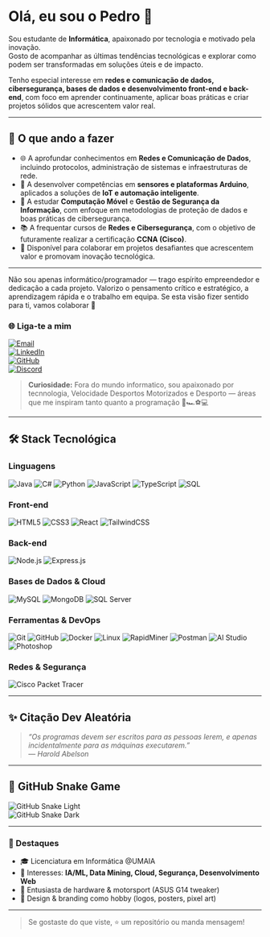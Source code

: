 # Olá, eu sou o Pedro 👋

Sou estudante de **Informática**, apaixonado por tecnologia e motivado pela inovação.  
Gosto de acompanhar as últimas tendências tecnológicas e explorar como podem ser transformadas em soluções úteis e de impacto.  

Tenho especial interesse em **redes e comunicação de dados, cibersegurança, bases de dados e desenvolvimento front-end e back-end**, com foco em aprender continuamente, aplicar boas práticas e criar projetos sólidos que acrescentem valor real.


---

## 🧭 O que ando a fazer
- 🌐 A aprofundar conhecimentos em **Redes e Comunicação de Dados**, incluindo protocolos, administração de sistemas e infraestruturas de rede.  
- 🔌 A desenvolver competências em **sensores e plataformas Arduino**, aplicados a soluções de **IoT e automação inteligente**.  
- 📱 A estudar **Computação Móvel** e **Gestão de Segurança da Informação**, com enfoque em metodologias de proteção de dados e boas práticas de cibersegurança.  
- 📚 A frequentar cursos de **Redes e Cibersegurança**, com o objetivo de futuramente realizar a certificação **CCNA (Cisco)**.  
- 🤝 Disponível para colaborar em projetos desafiantes que acrescentem valor e promovam inovação tecnológica.


---

Não sou apenas informático/programador — trago espírito empreendedor e dedicação a cada projeto.  Valorizo o pensamento crítico e estratégico, a aprendizagem rápida e o trabalho em equipa.  Se esta visão fizer sentido para ti, vamos colaborar 🚀

### 🌐 Liga-te a mim
[![Email](https://img.shields.io/badge/Email-DB4437?style=for-the-badge&logo=gmail&logoColor=white)](mailto:pedro.venda27@gmail.com)  
[![LinkedIn](https://img.shields.io/badge/LinkedIn-0A66C2?style=for-the-badge&logo=linkedin&logoColor=white)](https://www.linkedin.com/home/?originalSubdomain=pt)  
[![GitHub](https://img.shields.io/badge/GitHub-181717?style=for-the-badge&logo=github&logoColor=white)](https://github.com/PedroVenda27)  
[![Discord](https://img.shields.io/badge/Discord-5865F2?style=for-the-badge&logo=discord&logoColor=white)](https://discordapp.com/users/pedro._.27)  

> **Curiosidade:** Fora do mundo informatico, sou apaixonado por tecnnologia, Velocidade Desportos Motorizados e Desporto  — áreas que me inspiram tanto quanto a programação 🚀🏎️⚽💻
 

---

## 🛠️ Stack Tecnológica

### Linguagens
![Java](https://img.shields.io/badge/Java-ED8B00?style=for-the-badge&logo=openjdk&logoColor=white)
![C#](https://img.shields.io/badge/C%23-239120?style=for-the-badge&logo=c-sharp&logoColor=white)
![Python](https://img.shields.io/badge/Python-3776AB?style=for-the-badge&logo=python&logoColor=white)
![JavaScript](https://img.shields.io/badge/JavaScript-F7DF1E?style=for-the-badge&logo=javascript&logoColor=black)
![TypeScript](https://img.shields.io/badge/TypeScript-3178C6?style=for-the-badge&logo=typescript&logoColor=white)
![SQL](https://img.shields.io/badge/SQL-003B57?style=for-the-badge&logo=databricks&logoColor=white)

### Front-end
![HTML5](https://img.shields.io/badge/HTML5-E34F26?style=for-the-badge&logo=html5&logoColor=white)
![CSS3](https://img.shields.io/badge/CSS3-1572B6?style=for-the-badge&logo=css3&logoColor=white)
![React](https://img.shields.io/badge/React-20232A?style=for-the-badge&logo=react&logoColor=61DAFB)
![TailwindCSS](https://img.shields.io/badge/TailwindCSS-06B6D4?style=for-the-badge&logo=tailwindcss&logoColor=white)

### Back-end
![Node.js](https://img.shields.io/badge/Node.js-339933?style=for-the-badge&logo=nodedotjs&logoColor=white)
![Express.js](https://img.shields.io/badge/Express.js-000000?style=for-the-badge&logo=express&logoColor=white)

### Bases de Dados & Cloud
![MySQL](https://img.shields.io/badge/MySQL-005C84?style=for-the-badge&logo=mysql&logoColor=white)
![MongoDB](https://img.shields.io/badge/MongoDB-4EA94B?style=for-the-badge&logo=mongodb&logoColor=white)
![SQL Server](https://img.shields.io/badge/SQL%20Server-CC2927?style=for-the-badge&logo=microsoftsqlserver&logoColor=white)

### Ferramentas & DevOps
![Git](https://img.shields.io/badge/Git-F05032?style=for-the-badge&logo=git&logoColor=white)
![GitHub](https://img.shields.io/badge/GitHub-181717?style=for-the-badge&logo=github&logoColor=white)
![Docker](https://img.shields.io/badge/Docker-2496ED?style=for-the-badge&logo=docker&logoColor=white)
![Linux](https://img.shields.io/badge/Linux-FCC624?style=for-the-badge&logo=linux&logoColor=black)
![RapidMiner](https://img.shields.io/badge/RapidMiner-FFCC00?style=for-the-badge&logoColor=black)
![Postman](https://img.shields.io/badge/Postman-FF6C37?style=for-the-badge&logo=postman&logoColor=white)
![AI Studio](https://img.shields.io/badge/AI%20Studio-4285F4?style=for-the-badge&logo=googlecloud&logoColor=white)
![Photoshop](https://img.shields.io/badge/Photoshop-31A8FF?style=for-the-badge&logo=adobephotoshop&logoColor=white)

### Redes & Segurança
![Cisco Packet Tracer](https://img.shields.io/badge/Cisco%20Packet%20Tracer-1BA0D7?style=for-the-badge&logo=cisco&logoColor=white)

---

## ✨ Citação Dev Aleatória
> *“Os programas devem ser escritos para as pessoas lerem, e apenas incidentalmente para as máquinas executarem.”*  
> — *Harold Abelson*

---

## 🐍 GitHub Snake Game

![GitHub Snake Light](https://github.com/seu-username/seu-username/blob/output/github-contribution-grid-snake.svg#gh-light-mode-only)  
![GitHub Snake Dark](https://github.com/seu-username/seu-username/blob/output/github-contribution-grid-snake-dark.svg#gh-dark-mode-only)

---

### 📌 Destaques
- 🎓 Licenciatura em Informática @UMAIA   
- 🧠 Interesses: **IA/ML, Data Mining, Cloud, Segurança, Desenvolvimento Web**  
- 🏁 Entusiasta de hardware & motorsport (ASUS G14 tweaker)  
- 🎨 Design & branding como hobby (logos, posters, pixel art)  

---

> Se gostaste do que viste, ⭐️ um repositório ou manda mensagem!

